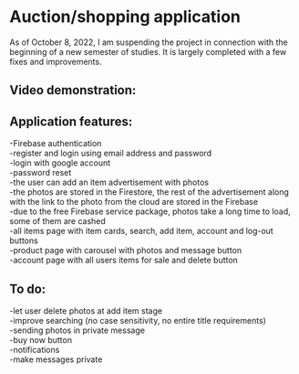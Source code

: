 # Auction/shopping application
As of October 8, 2022, I am suspending the project in connection with the beginning of a new semester of studies. It is largely completed with a few fixes and improvements.
## Video demonstration: 
## Application features:
-Firebase authentication   
-register and login using email address and password  
-login with google account  
-password reset  
-the user can add an item advertisement with photos  
-the photos are stored in the Firestore, the rest of the advertisement along with the link to the photo from the cloud are stored in the Firebase  
-due to the free Firebase service package, photos take a long time to load, some of them are cashed  
-all items page with item cards, search, add item, account and log-out buttons  
-product page with carousel with photos and message button  
-account page with all users items for sale and delete button  
## To do:
-let user delete photos at add item stage  
-improve searching (no case sensitivity, no entire title requirements)  
-sending photos in private message  
-buy now button  
-notifications  
-make messages private

